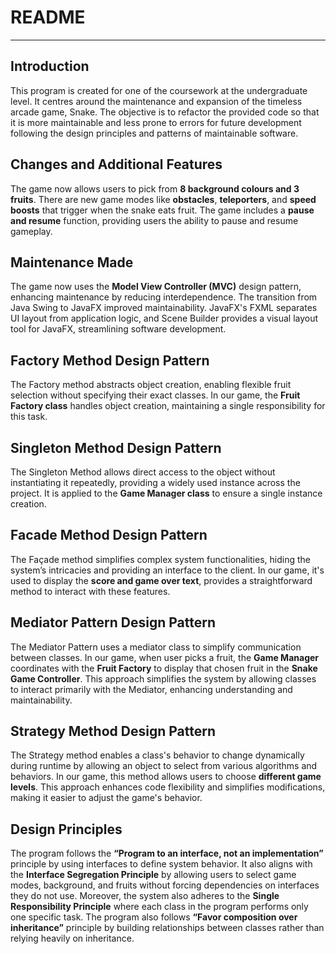 # README

---
## Introduction
This program is created for one of the coursework at the undergraduate level. It centres around the maintenance and expansion of the timeless arcade game, Snake. The objective is to refactor the provided code so that it is more maintainable and less prone to errors for future development following the design principles and patterns of maintainable software.

## Changes and Additional Features
The game now allows users to pick from **8 background colours and 3 fruits**. There are new game modes like **obstacles**, **teleporters**, and **speed boosts** that trigger when the snake eats fruit. The game includes a **pause and resume** function, providing users the ability to pause and resume gameplay. 

## Maintenance Made
The game now uses the **Model View Controller (MVC)** design pattern, enhancing maintenance by reducing interdependence. The transition from Java Swing to JavaFX improved maintainability. JavaFX's FXML separates UI layout from application logic, and Scene Builder provides a visual layout tool for JavaFX, streamlining software development.

## Factory Method Design Pattern
The Factory method abstracts object creation, enabling flexible fruit selection without specifying their exact classes. In our game, the **Fruit Factory class** handles object creation, maintaining a single responsibility for this task.

## Singleton Method Design Pattern
The Singleton Method allows direct access to the object without instantiating it repeatedly, providing a widely used instance across the project. It is applied to the **Game Manager class** to ensure a single instance creation.

## Facade Method Design Pattern
The Façade method simplifies complex system functionalities, hiding the system’s intricacies and providing an interface to the client. In our game, it's used to display the **score and game over text**, provides a straightforward method to interact with these features.

## Mediator Pattern Design Pattern
The Mediator Pattern uses a mediator class to simplify communication between classes. In our game, when user picks a fruit, the **Game Manager** coordinates with the **Fruit Factory** to display that chosen fruit in the **Snake Game Controller**. This approach simplifies the system by allowing classes to interact primarily with the Mediator, enhancing understanding and maintainability.

## Strategy Method Design Pattern
The Strategy method enables a class's behavior to change dynamically during runtime by allowing an object to select from various algorithms and behaviors. In our game, this method allows users to choose **different game levels**. This approach enhances code flexibility and simplifies modifications, making it easier to adjust the game's behavior.

## Design Principles
The program follows the **“Program to an interface, not an implementation”** principle by using interfaces to define system behavior. It also aligns with the **Interface Segregation Principle** by allowing users to select game modes, background, and fruits without forcing dependencies on interfaces they do not use. Moreover, the system also adheres to the **Single Responsibility Principle** where each class in the program performs only one specific task. The program also follows **“Favor composition over inheritance”** principle by building relationships between classes rather than relying heavily on inheritance.







